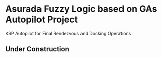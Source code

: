 # Asurada Fuzzy Logic based on GAs Autopilot Project
KSP Autopilot for Final Rendezvous and Docking Operations

## Under Construction
